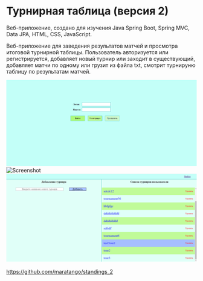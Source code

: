 # Турнирная таблица (версия 2)
Веб-приложение, создано для изучения Java Spring Boot, Spring MVC, Data JPA, HTML, CSS, JavaScript.

Веб-приложение для заведения результатов матчей и просмотра итоговой турнирной таблицы. Пользователь авторизуется или регистрируется, добавляет новый турнир или заходит в существующий, добавляет матчи по одному или грузит из файла txt, смотрит турнируню таблицу по результатам матчей.

![Screenshot](screenshot.png)
![Screenshot](screenshot-1.png)
![Screenshot](screenshot-2.png)

https://github.com/maratango/standings_2